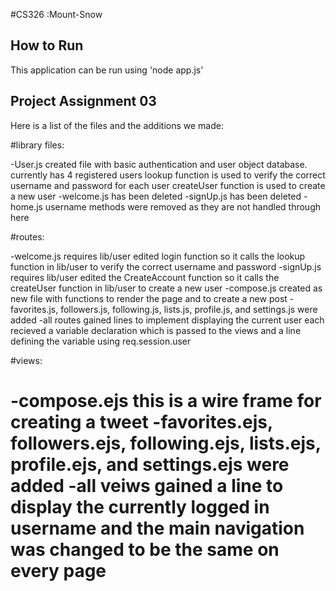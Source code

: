 #CS326 :Mount-Snow

## How to Run
This application can be run using 'node app.js'

## Project Assignment 03
Here is a list of the files and the additions we made:

#library files:

-User.js created file with basic authentication and user object database. currently has 4 registered users
  lookup function is used to verify the correct username and password for each user
  createUser function is used to create a new user
-welcome.js has been deleted
-signUp.js has been deleted
-home.js username methods were removed as they are not handled through here

#routes:

-welcome.js requires lib/user
  edited login function so it calls the lookup function in lib/user to verify the correct username and password
-signUp.js requires lib/user
  edited the CreateAccount function so it calls the createUser function in lib/user to create a new user
-compose.js created as new file with functions to render the page and to create a new post
-favorites.js, followers.js, following.js, lists.js, profile.js, and settings.js were added
-all routes gained lines to implement displaying the current user
	each recieved a variable declaration which is passed to the views and a line defining the variable using req.session.user
  
  
#views:

-compose.ejs this is a wire frame for creating a tweet
-favorites.ejs, followers.ejs, following.ejs, lists.ejs, profile.ejs, and settings.ejs were added
-all veiws gained a line to display the currently logged in username and the main navigation was changed to be the same on every page
============
